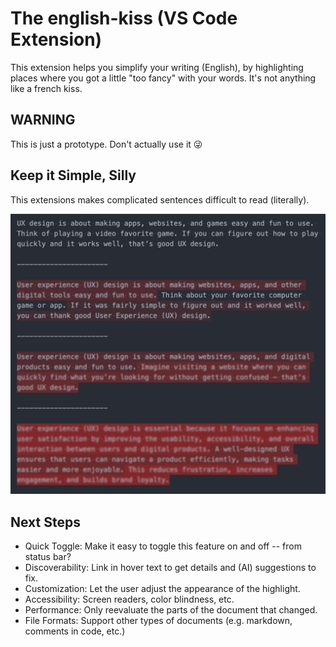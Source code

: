 # The english-kiss (VS Code Extension)

This extension helps you simplify your writing (English), by highlighting places where you got a little "too fancy" with your words. It's not anything like a french kiss.

## WARNING

This is just a prototype. Don't actually use it 😜

## Keep it Simple, Silly

This extensions makes complicated sentences difficult to read (literally).

![Screenshot](media/screenshot.png)


## Next Steps

* Quick Toggle: Make it easy to toggle this feature on and off -- from status bar?
* Discoverability: Link in hover text to get details and (AI) suggestions to fix.
* Customization: Let the user adjust the appearance of the highlight.
* Accessibility: Screen readers, color blindness, etc.
* Performance: Only reevaluate the parts of the document that changed.
* File Formats: Support other types of documents (e.g. markdown, comments in code, etc.)

